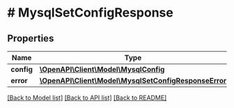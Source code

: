# # MysqlSetConfigResponse

## Properties

Name | Type | Description | Notes
------------ | ------------- | ------------- | -------------
**config** | [**\OpenAPI\Client\Model\MysqlConfig**](MysqlConfig.md) |  | [optional]
**error** | [**\OpenAPI\Client\Model\MysqlSetConfigResponseError**](MysqlSetConfigResponseError.md) |  | [optional]

[[Back to Model list]](../../README.md#models) [[Back to API list]](../../README.md#endpoints) [[Back to README]](../../README.md)
